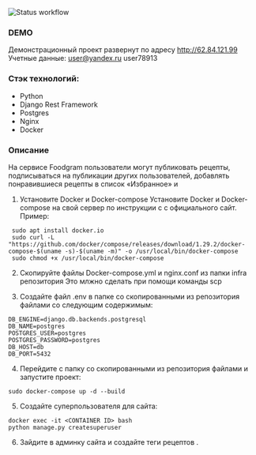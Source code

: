 
![Status workflow](https://github.com/vasilevva/foodgram-project-react/actions/workflows/main.yml/badge.svg)

### DEMO
Демонстрационный проект развернут по адресу http://62.84.121.99
Учетные данные:
user@yandex.ru
user78913


### Стэк технологий:
- Python
- Django Rest Framework
- Postgres
- Nginx
- Docker

### Описание
На сервисе Foodgram пользователи могут публиковать рецепты, подписываться на публикации других пользователей, добавлять понравившиеся рецепты в список «Избранное» и


1. Установите Docker и Docker-compose
Установите Docker и Docker-compose на свой сервер по инструкции с с официального  сайт.
Пример:
```
 sudo apt install docker.io
 sudo curl -L "https://github.com/docker/compose/releases/download/1.29.2/docker-compose-$(uname -s)-$(uname -m)" -o /usr/local/bin/docker-compose
 sudo chmod +x /usr/local/bin/docker-compose
```

2. Скопируйте файлы Docker-compose.yml и nginx.conf из папки infra репозитория
Это млжно сделать при помощи команды scp

3. Создайте файл .env в папке со скопированными из репозитория файлами со следующим
содержимым:
```
DB_ENGINE=django.db.backends.postgresql
DB_NAME=postgres
POSTGRES_USER=postgres
POSTGRES_PASSWORD=postgres
DB_HOST=db
DB_PORT=5432
```

4. Перейдите с папку со скопированными из репозитория файлами и запустите проект:
```
sudo docker-compose up -d --build
```
5. Создайте суперпользователя для сайта:
```
docker exec -it <CONTAINER ID> bash
python manage.py createsuperuser
```
6. Зайдите в админку сайта и создайте теги рецептов .
